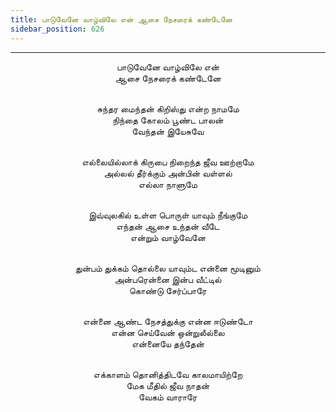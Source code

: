 ```yaml
---
title: பாடுவேனே வாழ்விலே என் ஆசை நேசரைக் கண்டேனே
sidebar_position: 626
---
```


---
<center>
பாடுவேனே வாழ்விலே என்<br/>
ஆசை நேசரைக் கண்டேனே<br/><br/>

சுந்தர மைந்தன் கிறிஸ்து என்ற நாமமே<br/>
நிந்தை கோலம் பூண்ட பாலன்<br/>
வேந்தன் இயேசுவே<br/><br/>

எல்லையில்லாக் கிருபை நிறைந்த ஜீவ ஊற்றாமே<br/>
அல்லல் தீர்க்கும் அன்பின் வள்ளல்<br/>
எல்லா நாளுமே<br/><br/>

இவ்வுலகில் உள்ள பொருள் யாவும் நீங்குமே<br/>
எந்தன் ஆசை உந்தன் வீடே<br/>
என்றும் வாழ்வேனே<br/><br/>

துன்பம் துக்கம் தொல்லை யாவும்ட என்னை மூடினும்<br/>
அன்பரென்னை இன்ப வீட்டில்<br/>
கொண்டு சேர்ப்பாரே<br/><br/>

என்னை ஆண்ட நேசத்துக்கு என்ன ஈடுண்டோ<br/>
என்ன செய்வேன் ஒன்றுலீல்லை<br/>
என்னையே தந்தேன்<br/><br/>

எக்காளம் தொனித்திடவே காலமாயிற்றே<br/>
மேக மீதில் ஜீவ நாதன்<br/>
வேகம் வாராரே
</center>